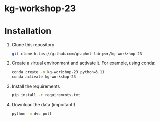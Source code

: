 # kg-workshop-23

# Installation
1. Clone this repository
    ```bash
    git clone https://github.com/graphml-lab-pwr/kg-workshop-23
    ```
2. Create a virtual environment and activate it. For example, using conda:
    ```bash
    conda create -n kg-workshop-23 python=3.11
    conda activate kg-workshop-23
    ```
3. Install the requirements
    ```bash
    pip install -r requirements.txt
    ```
4. Download the data (important!)
    ```bash
    python -m dvc pull
    ```
